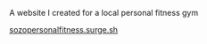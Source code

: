 A website I created for a local personal fitness gym

[sozopersonalfitness.surge.sh](https://sozopersonalfitness.surge.sh)
